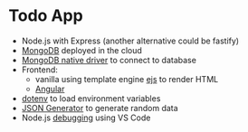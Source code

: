 # Todo App

- Node.js with Express (another alternative could be fastify)
- [MongoDB](https://cloud.mongodb.com/) deployed in the cloud
- [MongoDB native driver](https://github.com/mongodb/node-mongodb-native) to connect to database
- Frontend: 
    - vanilla using template engine [ejs](https://ejs.co/) to render HTML 
    - [Angular](https://angular.io/)
- [dotenv](https://www.npmjs.com/package/dotenv) to load environment variables
- [JSON Generator](https://app.json-generator.com/) to generate random data
- Node.js [debugging](https://code.visualstudio.com/docs/nodejs/nodejs-debugging) using VS Code